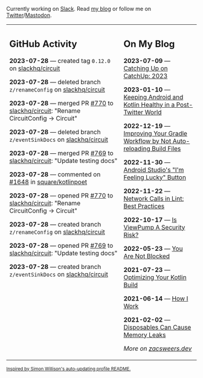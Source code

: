 Currently working on [Slack](https://slack.com/). Read [my blog](https://zacsweers.dev/) or follow me on [Twitter](https://twitter.com/ZacSweers)/[Mastodon](https://hachyderm.io/@ZacSweers).

<table><tr><td valign="top" width="60%">

## GitHub Activity
<!-- githubActivity starts -->
**2023-07-28** — created tag `0.12.0` on [slackhq/circuit](https://github.com/slackhq/circuit)

**2023-07-28** — deleted branch `z/renameConfig` on [slackhq/circuit](https://github.com/slackhq/circuit)

**2023-07-28** — merged PR [#770](https://github.com/slackhq/circuit/pull/770) to [slackhq/circuit](https://github.com/slackhq/circuit): "Rename CircuitConfig -> Circuit"

**2023-07-28** — deleted branch `z/eventSinkDocs` on [slackhq/circuit](https://github.com/slackhq/circuit)

**2023-07-28** — merged PR [#769](https://github.com/slackhq/circuit/pull/769) to [slackhq/circuit](https://github.com/slackhq/circuit): "Update testing docs"

**2023-07-28** — commented on [#1648](https://github.com/square/kotlinpoet/issues/1648#issuecomment-1656398012) in [square/kotlinpoet](https://github.com/square/kotlinpoet)

**2023-07-28** — opened PR [#770](https://github.com/slackhq/circuit/pull/770) to [slackhq/circuit](https://github.com/slackhq/circuit): "Rename CircuitConfig -> Circuit"

**2023-07-28** — created branch `z/renameConfig` on [slackhq/circuit](https://github.com/slackhq/circuit)

**2023-07-28** — opened PR [#769](https://github.com/slackhq/circuit/pull/769) to [slackhq/circuit](https://github.com/slackhq/circuit): "Update testing docs"

**2023-07-28** — created branch `z/eventSinkDocs` on [slackhq/circuit](https://github.com/slackhq/circuit)
<!-- githubActivity ends -->
</td><td valign="top" width="40%">

## On My Blog
<!-- blog starts -->
**2023-07-09** — [Catching Up on CatchUp: 2023](https://www.zacsweers.dev/catching-up-on-catchup-2023/)

**2023-01-10** — [Keeping Android and Kotlin Healthy in a Post-Twitter World](https://www.zacsweers.dev/keeping-android-healthy/)

**2022-12-19** — [Improving Your Gradle Workflow by Not Auto-reloading Build Files](https://www.zacsweers.dev/improving-your-workflow-by-not-auto-reloading-build-files/)

**2022-11-30** — [Android Studio's "I'm Feeling Lucky" Button](https://www.zacsweers.dev/android-studios-im-feeling-lucky-button/)

**2022-11-22** — [Network Calls in Lint: Best Practices](https://www.zacsweers.dev/network-calls-in-lint-best-practices/)

**2022-10-17** — [Is ViewPump A Security Risk?](https://www.zacsweers.dev/is-viewpump-a-security-risk/)

**2022-05-23** — [You Are Not Blocked](https://www.zacsweers.dev/you-are-not-blocked/)

**2021-07-23** — [Optimizing Your Kotlin Build](https://www.zacsweers.dev/optimizing-your-kotlin-build/)

**2021-06-14** — [How I Work](https://www.zacsweers.dev/how-i-work/)

**2021-02-02** — [Disposables Can Cause Memory Leaks](https://www.zacsweers.dev/disposables-can-cause-memory-leaks/)
<!-- blog ends -->
_More on [zacsweers.dev](https://zacsweers.dev/)_
</td></tr></table>

<sub><a href="https://simonwillison.net/2020/Jul/10/self-updating-profile-readme/">Inspired by Simon Willison's auto-updating profile README.</a></sub>